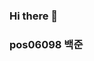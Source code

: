 ### Hi there 👋
### pos06098 백준

<!--
**CodingApe9/CodingApe9** is a ✨ _special_ ✨ repository because its `README.md` (this file) appears on your GitHub profile.

Here are some ideas to get you started:

- 🔭 I’m currently working on ...
- 🌱 I’m currently learning ...
- 👯 I’m looking to collaborate on ...
- 🤔 I’m looking for help with ...
- 💬 Ask me about ...
- 📫 pos06098
- 😄 Pronouns: ...
- ⚡ Fun fact: ...
-->

